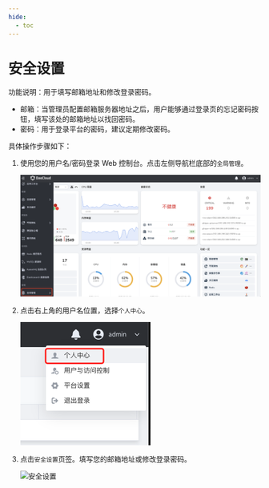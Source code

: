 ```yaml
---
hide:
  - toc
---
```


# 安全设置

功能说明：用于填写邮箱地址和修改登录密码。

- 邮箱：当管理员配置邮箱服务器地址之后，用户能够通过登录页的忘记密码按钮，填写该处的邮箱地址以找回密码。
- 密码：用于登录平台的密码，建议定期修改密码。

具体操作步骤如下：

1. 使用您的用户名/密码登录 Web 控制台。点击左侧导航栏底部的`全局管理`。

    ![全局管理](../../images/ws01.png)

2. 点击右上角的用户名位置，选择`个人中心`。

    ![个人中心](../../images/lang01.png)

3. 点击`安全设置`页签。填写您的邮箱地址或修改登录密码。

    ![安全设置](https://docs.daocloud.io/daocloud-docs-images/docs/ghippo/images/security01.png)
